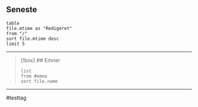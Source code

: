 ## Seneste

```dataview 
table
file.mtime as "Redigeret"
from "/"
sort file.mtime desc
limit 5
```

---

>[!box] ## Emner
>```dataview 
>list
>from #emne 
>sort file.name
>```


---
#testtag
